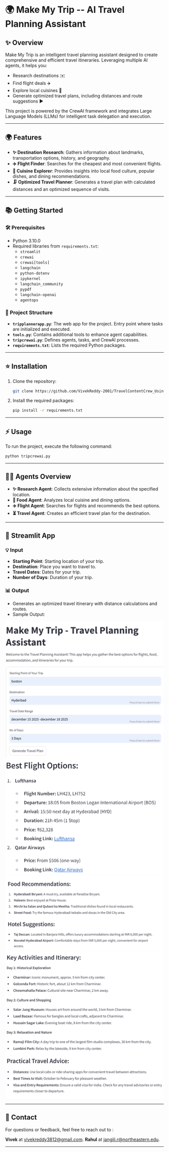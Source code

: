 # 🌍 Make My Trip -- AI Travel Planning Assistant

## ✨ Overview

Make My Trip is an intelligent travel planning assistant designed to create comprehensive and efficient travel itineraries. Leveraging multiple AI agents, it helps you:

- Research destinations ✉️
- Find flight deals ✈️
- Explore local cuisines 🍔
- Generate optimized travel plans, including distances and route suggestions ▶️

This project is powered by the CrewAI framework and integrates Large Language Models (LLMs) for intelligent task delegation and execution.

---

## 🌍 Features

- **✨ Destination Research**: Gathers information about landmarks, transportation options, history, and geography.
- **✈️ Flight Finder**: Searches for the cheapest and most convenient flights.
- **🍔 Cuisine Explorer**: Provides insights into local food culture, popular dishes, and dining recommendations.
- **🗜️ Optimized Travel Planner**: Generates a travel plan with calculated distances and an optimized sequence of visits.

---

## 📚 Getting Started

### 🛠️ Prerequisites

- Python 3.10.0
- Required libraries from `requirements.txt`:
  - `streamlit`
  - `crewai`
  - `crewai[tools]`
  - `langchain`
  - `python-dotenv`
  - `ipykernel`
  - `langchain_community`
  - `pypdf`
  - `langchain-openai`
  - `agentops`

### 📒 Project Structure

- **`tripplannerapp.py`**: The web app for the project. Entry point where tasks are initialized and executed.
- **`tools.py`**: Contains additional tools to enhance agent capabilities.
- **`tripcrewai.py`**: Defines agents, tasks, and CrewAI processes.
- **`requirements.txt`**: Lists the required Python packages.

---

## ⭐ Installation

1. Clone the repository:
   ```bash
   git clone https://github.com/VivekReddy-2001/TravelContentCrew_Using_CrewAI
   ```

2. Install the required packages:
   ```bash
   pip install -r requirements.txt
   ```

---

## ⚡ Usage

To run the project, execute the following command:
```bash
python tripcrewai.py
```

---

## 🕵️‍♂️ Agents Overview

- **✨ Research Agent**: Collects extensive information about the specified location.
- **🍔 Food Agent**: Analyzes local cuisine and dining options.
- **✈️ Flight Agent**: Searches for flights and recommends the best options.
- **⏳ Travel Agent**: Creates an efficient travel plan for the destination.

---

## 🔖 Streamlit App

### **💡 Input**
- **Starting Point**: Starting location of your trip.
- **Destination**: Place you want to travel to.
- **Travel Dates**: Dates for your trip.
- **Number of Days**: Duration of your trip.

### **📊 Output**
- Generates an optimized travel itinerary with distance calculations and routes.
- Sample Output:

![Alt Text](https://github.com/VivekReddy-2001/TravelContentCrew_Using_CrewAI/blob/main/trip_planner_1.png)
![Alt Text](https://github.com/VivekReddy-2001/TravelContentCrew_Using_CrewAI/blob/main/trip_planner-2.png)
![Alt Text](https://github.com/VivekReddy-2001/TravelContentCrew_Using_CrewAI/blob/main/trip_planner_3.png)
![Alt Text](https://github.com/VivekReddy-2001/TravelContentCrew_Using_CrewAI/blob/main/trip_planner_4.png)

---


## 📢 Contact

For questions or feedback, feel free to reach out to :

**Vivek** at [vivekreddy3812@gmail.com](mailto:vivekreddy3812@gmail.com).
**Rahul** at [jangili.r@northeastern.edu](mailto:jangili.r@northeastern.edu).

---

